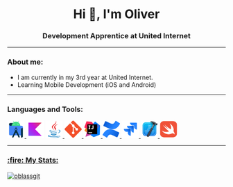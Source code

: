 <h1 align="center">Hi 👋, I'm Oliver</h1>
<h3 align="center">Development Apprentice at United Internet</h3>

---
### About me:
- I am currently in my 3rd year at United Internet.
- Learning Mobile Development (iOS and Android)

---

<h3 align="left">Languages and Tools:</h3>

<div>
  <a href="https://developer.android.com/studio" target="_blank" rel="noreferrer"><img src = "https://github.com/devicons/devicon/blob/master/icons/androidstudio/androidstudio-original.svg"   title="Android Studio" alt="Android Studio" width="40" height="40"/> </a>
  <a href="https://kotlinlang.org/" target="_blank" rel="noreferrer"><img src = "https://github.com/devicons/devicon/blob/master/icons/kotlin/kotlin-original.svg" title="Kotlin" alt="Kotlin" width="40" height="40"/></a>
  <a href="https://www.java.com/en/" target="_blank" rel="noreferrer"><img src = "https://github.com/devicons/devicon/blob/master/icons/java/java-original.svg" title="Java" alt="Java" width="40" height="40"/>
  <a href="https://git-scm.com/" target="_blank" rel="noreferrer"><img src = "https://github.com/devicons/devicon/blob/master/icons/git/git-original.svg" title="Git" alt="Git" width="40" height="40"/>
  <a href="https://www.jetbrains.com/idea/" target="_blank" rel="noreferrer"><img src = "https://github.com/devicons/devicon/blob/master/icons/intellij/intellij-original.svg" title="IntelliJ" alt="IntelliJ" width="40" height="40"/>
  <a href="https://www.atlassian.com/software/confluence" target="_blank" rel="noreferrer"><img src = "https://github.com/devicons/devicon/blob/master/icons/confluence/confluence-original.svg" title="Confluence" width="40" height="40"/>
   <a href="https://www.atlassian.com/software/jira" target="_blank" rel="noreferrer"><img src = "https://github.com/devicons/devicon/blob/master/icons/jira/jira-original.svg" title="Confluence" width="40" height="40"/>
  <a href="https://developer.apple.com/xcode/" target="_blank" rel="noreferrer"><img src = "https://github.com/devicons/devicon/blob/master/icons/xcode/xcode-original.svg" title="XCode" width="40" height="40"/>
  <a href="https://www.swift.org/" target="_blank" rel="noreferrer"><img src = "https://github.com/devicons/devicon/blob/master/icons/swift/swift-original.svg" title="Swift" width="40" height="40"/>

    
</div>

---

<h3 align="left">:fire: My Stats:</h3>


<p><img align="center" src="https://github-readme-stats.vercel.app/api/top-langs/?username=oblassgit&layout=compact&theme=dark" alt="oblassgit" /></p>
